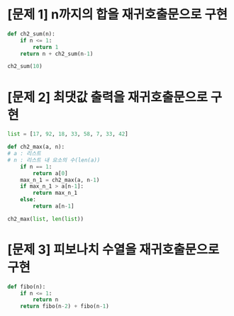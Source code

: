 # [문제 1] n까지의 합을 재귀호출문으로 구현
~~~python
def ch2_sum(n):
    if n <= 1:
        return 1
    return n + ch2_sum(n-1)

ch2_sum(10)
~~~

# [문제 2] 최댓값 출력을 재귀호출문으로 구현
~~~python
list = [17, 92, 18, 33, 58, 7, 33, 42]

def ch2_max(a, n):
# a : 리스트
# n : 리스트 내 요소의 수(len(a))
    if n == 1:
        return a[0]
    max_n_1 = ch2_max(a, n-1)
    if max_n_1 > a[n-1]:
        return max_n_1
    else:
        return a[n-1]

ch2_max(list, len(list))
~~~

# [문제 3] 피보나치 수열을 재귀호출문으로 구현
~~~python
def fibo(n):
    if n <= 1:
        return n
    return fibo(n-2) + fibo(n-1)
~~~

